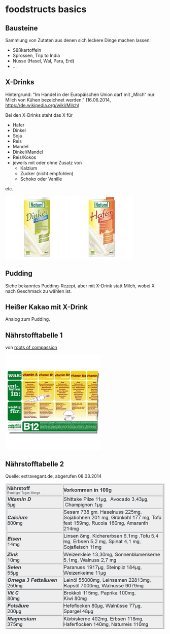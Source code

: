 foodstructs basics
==================

Bausteine
---------
Sammlung von Zutaten aus denen sich leckere Dinge machen lassen:

  * Süßkartoffeln
  * Sprossen, Trip to India
  * Nüsse (Hasel, Wal, Para, Erd)
  * ...

X-Drinks
--------
Hintergrund: "Im Handel in der Europäischen Union darf mit „Milch“ nur Milch von Kühen bezeichnet werden."
(16.06.2014, https://de.wikipedia.org/wiki/Milch)

Bei den X-Drinks steht das X für

  * Hafer
  * Dinkel
  * Soja
  * Reis
  * Mandel
  * Dinkel/Mandel
  * Reis/Kokos
  * jeweils mit oder ohne Zusatz von
    * Kalzium
    * Zucker (nicht empfohlen)
    * Schoko oder Vanille

etc.

![](img/Natumi-Dinkeldrink-Natur-plus-Calcium-Pflanzendrink-Milchalternative-h200.jpg)
![](img/Natumi-Haferdrink-Natur-Pflanzendrink-Milchalternative-h200.jpg)

Pudding
-------
Siehe bekanntes Pudding-Rezept, aber mit X-Drink statt Milch, wobei X nach Geschmack zu wählen ist.

Heißer Kakao mit X-Drink
------------------------
Analog zum Pudding.

Nährstofftabelle 1
------------------
von [roots of compassion](http://www.rootsofcompassion.org/de/vegane-ernaehrungstabelle)

![](img/roots-of-comp-tabelle.jpg)

Nährstofftabelle 2
-------------------
Quelle: extravegant.de, abgerufen 08.03.2014

![](img/extravegant-tabelle.png)

